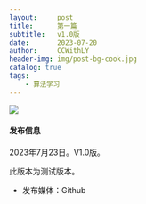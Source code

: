 ```yaml
---
layout:     post
title:      第一篇
subtitle:   v1.0版
date:       2023-07-20
author:     CCWithLY
header-img: img/post-bg-cook.jpg
catalog: true
tags:
    - 算法学习
---
```


![]({{site.baseurl}}/img/logo.png)

#### 发布信息

2023年7月23日。V1.0版。

此版本为测试版本。

* 发布媒体：Github